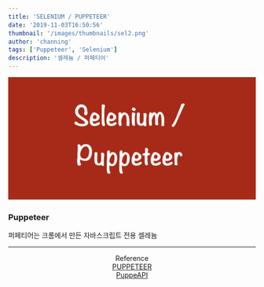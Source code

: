 ```yaml
---
title: 'SELENIUM / PUPPETEER'
date: '2019-11-03T16:50:56'
thumbnail: '/images/thumbnails/sel2.png'
author: 'channing'
tags: ['Puppeteer', 'Selenium']
description: '셀레늄 / 퍼페티어'
---
```


![sel](./sel2.png)

### Puppeteer

퍼페티어는 크롬에서 만든 자바스크립트 전용
셀레늄

<hr />
<center>

Reference <br>
[PUPPETEER](https://developers.google.com/web/tools/puppeteer)<br>
[PuppeAPI](https://github.com/GoogleChrome/puppeteer/blob/v2.0.0/docs/api.md#)

</center>

